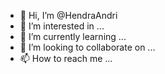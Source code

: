 - 👋 Hi, I’m @HendraAndri
- 👀 I’m interested in ...
- 🌱 I’m currently learning ...
- 💞️ I’m looking to collaborate on ...
- 📫 How to reach me ...

<!---
HendraAndri/HendraAndri is a ✨ special ✨ repository because its `README.md` (this file) appears on your GitHub profile.
You can click the Preview link to take a look at your changes.
--->
